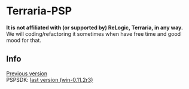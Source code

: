 # Terraria-PSP
**It is not affiliated with (or supported by) ReLogic, Terraria, in any way.**\
We will coding/refactoring it sometimes when have free time and good mood for that.
## Info
[Previous version](https://github.com/MasterMenSilver/PSP-Terraria)\
PSPSDK: [last version (win-0.11.2r3)](https://sourceforge.net/projects/minpspw/files/SDK/)
